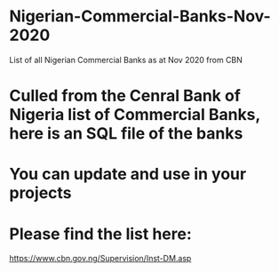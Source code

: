 # Nigerian-Commercial-Banks-Nov-2020
List of all Nigerian Commercial Banks as at Nov 2020 from CBN

# Culled from the Cenral Bank of Nigeria list of Commercial Banks, here is an SQL file of the banks

# You can update and use in your projects

# Please find the list here:

https://www.cbn.gov.ng/Supervision/Inst-DM.asp
